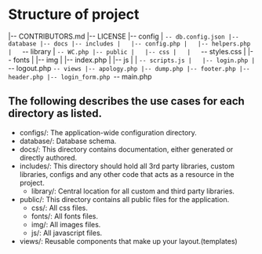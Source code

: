 Structure of project
====================

|-- CONTRIBUTORS.md
|-- LICENSE
|-- config
|   `-- db.config.json
|-- database
|-- docs
|-- includes
|   |-- config.php
|   |-- helpers.php
|   `-- library
|       `-- WC.php
|-- public
|   |-- css
|   |   `-- styles.css
|   |-- fonts
|   |-- img
|   |-- index.php
|   |-- js
|   |   `-- scripts.js
|   |-- login.php
|   `-- logout.php
`-- views
    |-- apology.php
    |-- dump.php
    |-- footer.php
    |-- header.php
    |-- login_form.php
    `-- main.php


The following describes the use cases for each directory as listed.
-------------------------------------------------------------------
* configs/: The application-wide configuration directory.
* database/: Database schema.
* docs/: This directory contains documentation, either generated or directly authored.
* includes/: This directory should hold all 3rd party libraries, custom libraries, configs and any other code that acts as a resource in the project.
    * library/: Central location for all custom and third party libraries.
* public/: This directory contains all public files for the application.
    * css/: All css files.
    * fonts/: All fonts files.
    * img/: All images files.
    * js/: All javascript files.
* views/: Reusable components that make up your layout.(templates)
